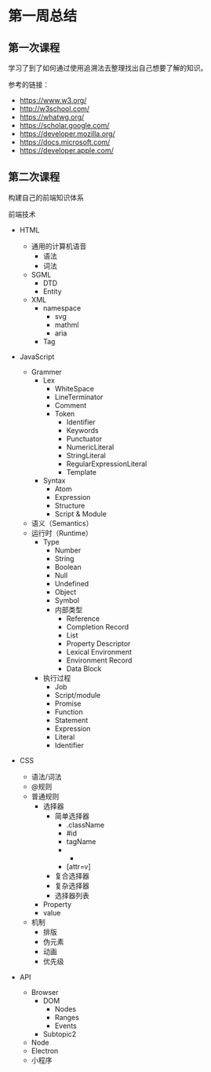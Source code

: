 # 第一周总结

## 第一次课程

学习了到了如何通过使用追溯法去整理找出自己想要了解的知识。

参考的链接：

- https://www.w3.org/
- http://w3school.com/
- https://whatwg.org/
- https://scholar.google.com/
- https://developer.mozilla.org/
- https://docs.microsoft.com/
- https://developer.apple.com/

## 第二次课程

构建自己的前端知识体系

前端技术

- HTML
  - 通用的计算机语音
    - 语法
    - 词法
  - SGML
    - DTD
    - Entity
  - XML
    - namespace
      - svg
      - mathml
      - aria
    - Tag
- JavaScript
  - Grammer
    - Lex
      - WhiteSpace
      - LineTerminator
      - Comment
      - Token
        - Identifier
        - Keywords
        - Punctuator
        - NumericLiteral
        - StringLiteral
        - RegularExpressionLiteral
        - Template
    - Syntax
      - Atom
      - Expression
      - Structure
      - Script & Module
  - 语义（Semantics）
  - 运行时（Runtime）
    - Type
      - Number
      - String
      - Boolean
      - Null
      - Undefined
      - Object
      - Symbol
      - 内部类型
        - Reference
        - Completion Record
        - List
        - Property Descriptor
        - Lexical Environment
        - Environment Record
        - Data Block
    - 执行过程
      - Job
      - Script/module
      - Promise
      - Function
      - Statement
      - Expression
      - Literal
      - Identifier
- CSS
  - 语法/词法
  - @规则
  - 普通规则
    - 选择器
      - 简单选择器
        - .className
        - #id
        - tagName
        - *
        - [attr=v]
      - 复合选择器
      - 复杂选择器
      - 选择器列表
    - Property
    - value
  - 机制
    - 排版
    - 伪元素
    - 动画
    - 优先级

- API
  - Browser
    - DOM
      - Nodes
      - Ranges
      - Events
    - Subtopic2
  - Node
  - Electron
  - 小程序